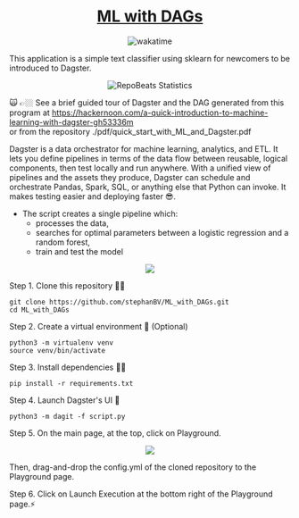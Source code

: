 <div align="center">
  
# [ML with DAGs](https://github.com/BrenoFariasdaSilva/Dagster-Machine-Learning)

</div>

<p align="center">
  <img src="https://wakatime.com/badge/github/BrenoFariasdaSilva/Dagster-Machine-Learning.svg" alt="wakatime" />
</p>

This application is a simple text classifier using sklearn for newcomers to be introduced to Dagster. 

<div align="center">
  
![RepoBeats Statistics](https://repobeats.axiom.co/api/embed/16ca58d0f0ac3e275f842723978895c535d000c6.svg "Repobeats analytics image")

</div>

🙀 👉🏼 See a brief guided tour of Dagster and the DAG generated from this program at https://hackernoon.com/a-quick-introduction-to-machine-learning-with-dagster-gh53336m \
or from the repository ./pdf/quick_start_with_ML_and_Dagster.pdf

Dagster is a data orchestrator for machine learning, analytics, and ETL.
It lets you define pipelines in terms of the data flow between reusable, logical components, then test locally and run anywhere. With a unified view of pipelines and the assets they produce, Dagster can schedule and orchestrate Pandas, Spark, SQL, or anything else that Python can invoke. It makes testing easier and deploying faster 😎.

- The script creates a single pipeline which:
	- processes the data, 
	- searches for optimal parameters between a logistic regression and a random forest,
	- train and test the model

<p align="center">
  <img src="https://github.com/stephanBV/ML_with_DAGs/blob/main/img/dagster_pipeline_drawio.jpg" />
</p>

Step 1. Clone this repository 👯‍♂️
```
git clone https://github.com/stephanBV/ML_with_DAGs.git
cd ML_with_DAGs
````
Step 2. Create a virtual environment 👾 (Optional) 
```
python3 -m virtualenv venv
source venv/bin/activate
```
Step 3. Install dependencies 🧞‍♂️
```
pip install -r requirements.txt
```
Step 4. Launch Dagster's UI 🐙
```
python3 -m dagit -f script.py
```
Step 5. On the main page, at the top, click on Playground.

<p align="center">
  <img src="https://github.com/stephanBV/ML_with_DAGs/blob/main/img/playground.png" />
</p>

Then, drag-and-drop the config.yml of the cloned repository to the Playground page.

Step 6. Click on Launch Execution at the bottom right of the Playground page.⚡️

